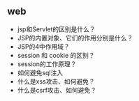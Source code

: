 
## web

- jsp和Servlet的区别是什么？
- JSP的内置对象、它们的作用分别是什么？
- JSP的4中作用域？
- session 和 cookie 的区别？
- session的工作原理？
- 如何避免sql注入
- 什么是xss攻击、如何避免？
- 什么是csrf攻击、如何避免？
